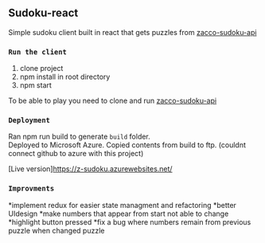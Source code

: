 ## Sudoku-react

Simple sudoku client built in react that gets puzzles from [zacco-sudoku-api](https://github.com/ervinjusufagic/zacco-sudoku-api)

### `Run the client`

1. clone project
2. npm install in root directory
3. npm start 

To be able to play you need to clone and run [zacco-sudoku-api](https://github.com/ervinjusufagic/zacco-sudoku-api)

### `Deployment`
Ran npm run build to generate `build` folder.<br>
Deployed to Microsoft Azure. Copied contents from build to ftp. (couldnt connect github to azure with this project) 

[Live version]https://z-sudoku.azurewebsites.net/

### `Improvments`

*implement redux for easier state managment and refactoring
*better UIdesign
*make numbers that appear from start not able to change
*highlight button pressed
*fix a bug where numbers remain from previous puzzle when changed puzzle


